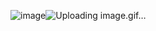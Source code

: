 ![image](https://github.com/user-attachments/assets/204a154b-09a3-4840-8516-215269fd734f)![Uploading image.gif…](59f5f3f5eed5521bbe48c23dfđ37da0)

<!--
**glonaxx/glonaxx** is a ✨ _special_ ✨ repository because its `README.md` (this file) appears on your GitHub profile.

Here are some ideas to get you started:

- 🔭 I’m currently working on ...
- 🌱 I’m currently learning ...
- 👯 I’m looking to collaborate on ...
- 🤔 I’m looking for help with ...
- 💬 Ask me about ...
- 📫 How to reach me: ...
- 😄 Pronouns: ...
- ⚡ Fun fact: ...
-->
